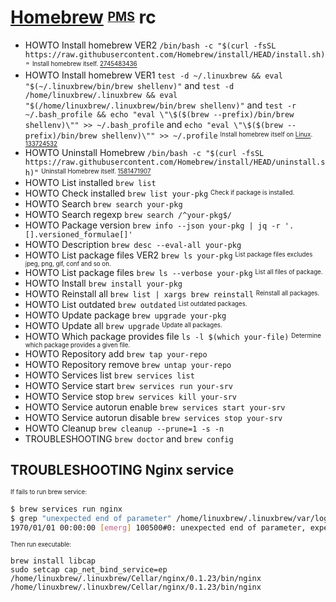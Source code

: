# [Homebrew][] <sup><sub>[PMS][]</sub></sup> rc

[homebrew]: https://github.com/homebrew/brew
[pms]: https://en.wikipedia.org/wiki/Package_manager "Package Management System"

* HOWTO Install homebrew VER2 `/bin/bash -c "$(curl -fsSL https://raw.githubusercontent.com/Homebrew/install/HEAD/install.sh)"` <sup><sub>Install homebrew itself. [2745483436][]</sub></sup>
* HOWTO Install homebrew VER1 `test -d ~/.linuxbrew && eval "$(~/.linuxbrew/bin/brew shellenv)"` and `test -d /home/linuxbrew/.linuxbrew && eval "$(/home/linuxbrew/.linuxbrew/bin/brew shellenv)"` and `test -r ~/.bash_profile && echo "eval \"\$($(brew --prefix)/bin/brew shellenv)\"" >> ~/.bash_profile` and `echo "eval \"\$($(brew --prefix)/bin/brew shellenv)\"" >> ~/.profile` <sup><sub>Install homebrew itself on [Linux]. [133724532][]</sub></sup>
* HOWTO Uninstall Homebrew `/bin/bash -c "$(curl -fsSL https://raw.githubusercontent.com/Homebrew/install/HEAD/uninstall.sh)"` <sup><sub>Uninstall Homebrew itself. [1581471907][]</sub></sup>
* HOWTO List installed `brew list`
* HOWTO Check installed `brew list your-pkg` <sup><sub>Check if package is installed.</sub></sup>
* HOWTO Search `brew search your-pkg`
* HOWTO Search regexp `brew search /^your-pkg$/`
* HOWTO Package version `brew info --json your-pkg | jq -r '.[].versioned_formulae[]'`
* HOWTO Description `brew desc --eval-all your-pkg`
* HOWTO List package files VER2 `brew ls your-pkg` <sup><sub>List package files excludes jpeg, png, gif, conf and so on.</sub></sup>
* HOWTO List package files `brew ls --verbose your-pkg` <sup><sub>List all files of package.</sub></sup>
* HOWTO Install `brew install your-pkg`
* HOWTO Reinstall all  `brew list | xargs brew reinstall` <sup><sub>Reinstall all packages.</sub></sup>
* HOWTO List outdated  `brew outdated` <sup><sub>List outdated packages.</sub></sup>
* HOWTO Update package `brew upgrade your-pkg`
* HOWTO Update all `brew upgrade` <sup><sub>Update all packages.</sub></sup>
* HOWTO Which package provides file `ls -l $(which your-file)` <sup><sub>Determine which package provides a given file.</sub></sup>
* HOWTO Repository add `brew tap your-repo`
* HOWTO Repository remove `brew untap your-repo`
* HOWTO Services list `brew services list`
* HOWTO Service start `brew services run your-srv`
* HOWTO Service stop `brew services kill your-srv`
* HOWTO Service autorun enable `brew services start your-srv`
* HOWTO Service autorun disable `brew services stop your-srv`
* HOWTO Cleanup `brew cleanup --prune=1 -s -n`
* TROUBLESHOOTING `brew doctor` and `brew config`

[linux]: https://github.com/torvalds/linux
[133724532]: https://docs.brew.sh/Homebrew-on-Linux#install
[2745483436]: https://brew.sh/#Install%20Homebrew
[1581471907]: https://github.com/homebrew/install?tab=readme-ov-file#uninstall-homebrew

## TROUBLESHOOTING Nginx service

<sup><sub>If fails to run brew service:</sub></sup>

```sh
$ brew services run nginx
$ grep "unexpected end of parameter" /home/linuxbrew/.linuxbrew/var/log/nginx/error.log | head -n 1
1970/01/01 00:00:00 [emerg] 100500#0: unexpected end of parameter, expecting ";" in command line
```

<sup><sup>Then run executable:</sub></sup>

    brew install libcap
    sudo setcap cap_net_bind_service=ep /home/linuxbrew/.linuxbrew/Cellar/nginx/0.1.23/bin/nginx
    /home/linuxbrew/.linuxbrew/Cellar/nginx/0.1.23/bin/nginx
